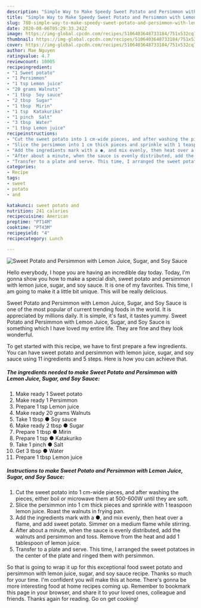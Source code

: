 ```yaml
---
description: "Simple Way to Make Speedy Sweet Potato and Persimmon with Lemon Juice, Sugar, and Soy Sauce"
title: "Simple Way to Make Speedy Sweet Potato and Persimmon with Lemon Juice, Sugar, and Soy Sauce"
slug: 780-simple-way-to-make-speedy-sweet-potato-and-persimmon-with-lemon-juice-sugar-and-soy-sauce
date: 2020-08-06T05:29:33.242Z
image: https://img-global.cpcdn.com/recipes/5106403648733184/751x532cq70/sweet-potato-and-persimmon-with-lemon-juice-sugar-and-soy-sauce-recipe-main-photo.jpg
thumbnail: https://img-global.cpcdn.com/recipes/5106403648733184/751x532cq70/sweet-potato-and-persimmon-with-lemon-juice-sugar-and-soy-sauce-recipe-main-photo.jpg
cover: https://img-global.cpcdn.com/recipes/5106403648733184/751x532cq70/sweet-potato-and-persimmon-with-lemon-juice-sugar-and-soy-sauce-recipe-main-photo.jpg
author: Mae Nguyen
ratingvalue: 4.7
reviewcount: 10005
recipeingredient:
- "1 Sweet potato"
- "1 Persimmon"
- "1 tsp Lemon juice"
- "20 grams Walnuts"
- "1 tbsp  Soy sauce"
- "2 tbsp  Sugar"
- "1 tbsp  Mirin"
- "1 tsp  Katakuriko"
- "1 pinch  Salt"
- "3 tbsp  Water"
- "1 tbsp Lemon juice"
recipeinstructions:
- "Cut the sweet potato into 1 cm-wide pieces, and after washing the pieces, either boil or microwave them at 500-600W until they are soft."
- "Slice the persimmon into 1 cm thick pieces and sprinkle with 1 teaspoon lemon juice. Roast the walnuts in frying pan."
- "Add the ingredients mark with a ●, and mix evenly, then heat over a flame, and add sweet potato. Simmer on a medium flame while stirring."
- "After about a minute, when the sauce is evenly distributed, add the walnuts and persimmon and toss. Remove from the heat and add 1 tablespoon of lemon juice."
- "Transfer to a plate and serve. This time, I arranged the sweet potatoes in the center of the plate and ringed them with persimmon."
categories:
- Recipe
tags:
- sweet
- potato
- and

katakunci: sweet potato and 
nutrition: 241 calories
recipecuisine: American
preptime: "PT14M"
cooktime: "PT43M"
recipeyield: "4"
recipecategory: Lunch

---
```



![Sweet Potato and Persimmon with Lemon Juice, Sugar, and Soy Sauce](https://img-global.cpcdn.com/recipes/5106403648733184/751x532cq70/sweet-potato-and-persimmon-with-lemon-juice-sugar-and-soy-sauce-recipe-main-photo.jpg)

Hello everybody, I hope you are having an incredible day today. Today, I'm gonna show you how to make a special dish, sweet potato and persimmon with lemon juice, sugar, and soy sauce. It is one of my favorites. This time, I am going to make it a little bit unique. This will be really delicious.

Sweet Potato and Persimmon with Lemon Juice, Sugar, and Soy Sauce is one of the most popular of current trending foods in the world. It is appreciated by millions daily. It is simple, it's fast, it tastes yummy. Sweet Potato and Persimmon with Lemon Juice, Sugar, and Soy Sauce is something which I have loved my entire life. They are fine and they look wonderful.




To get started with this recipe, we have to first prepare a few ingredients. You can have sweet potato and persimmon with lemon juice, sugar, and soy sauce using 11 ingredients and 5 steps. Here is how you can achieve that.

<!--inarticleads1-->

##### The ingredients needed to make Sweet Potato and Persimmon with Lemon Juice, Sugar, and Soy Sauce:

1. Make ready 1 Sweet potato
1. Make ready 1 Persimmon
1. Prepare 1 tsp Lemon juice
1. Make ready 20 grams Walnuts
1. Take 1 tbsp ● Soy sauce
1. Make ready 2 tbsp ● Sugar
1. Prepare 1 tbsp ● Mirin
1. Prepare 1 tsp ● Katakuriko
1. Take 1 pinch ● Salt
1. Get 3 tbsp ● Water
1. Prepare 1 tbsp Lemon juice




<!--inarticleads2-->

##### Instructions to make Sweet Potato and Persimmon with Lemon Juice, Sugar, and Soy Sauce:

1. Cut the sweet potato into 1 cm-wide pieces, and after washing the pieces, either boil or microwave them at 500-600W until they are soft.
1. Slice the persimmon into 1 cm thick pieces and sprinkle with 1 teaspoon lemon juice. Roast the walnuts in frying pan.
1. Add the ingredients mark with a ●, and mix evenly, then heat over a flame, and add sweet potato. Simmer on a medium flame while stirring.
1. After about a minute, when the sauce is evenly distributed, add the walnuts and persimmon and toss. Remove from the heat and add 1 tablespoon of lemon juice.
1. Transfer to a plate and serve. This time, I arranged the sweet potatoes in the center of the plate and ringed them with persimmon.




So that is going to wrap it up for this exceptional food sweet potato and persimmon with lemon juice, sugar, and soy sauce recipe. Thanks so much for your time. I'm confident you will make this at home. There's gonna be more interesting food at home recipes coming up. Remember to bookmark this page in your browser, and share it to your loved ones, colleague and friends. Thanks again for reading. Go on get cooking!
